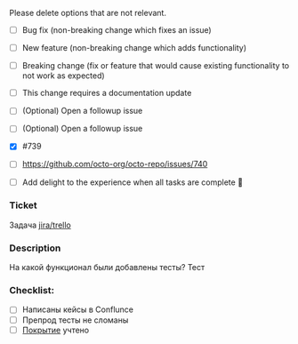 Please delete options that are not relevant.

- [ ] Bug fix (non-breaking change which fixes an issue)
- [ ] New feature (non-breaking change which adds functionality)
- [ ] Breaking change (fix or feature that would cause existing functionality to not work as expected)
- [ ] This change requires a documentation update
- [ ] \(Optional) Open a followup issue
- [ ] \(Optional) Open a followup issue


- [x] #739
- [ ] https://github.com/octo-org/octo-repo/issues/740
- [ ] Add delight to the experience when all tasks are complete :tada:

### Ticket
Задача [jira/trello](https://idwell.atlassian.net/browse/) 

### Description 
На какой функционал были добавлены тесты?
Тест

### Checklist:
- [ ] Написаны кейсы в Conflunce
- [ ] Препрод тесты не сломаны
- [ ] [Покрытие](https://idwell.atlassian.net/wiki/spaces/ID/pages/2153709569) учтено
